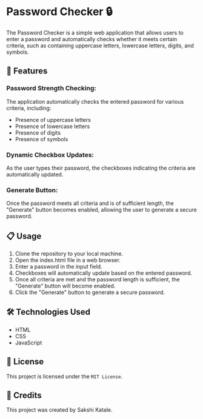 # Password Checker 🔒
The Password Checker is a simple web application that allows users to enter a password and automatically checks whether it meets certain criteria, such as containing uppercase letters, lowercase letters, digits, and symbols.

## 🚀 Features
### Password Strength Checking:
The application automatically checks the entered password for various criteria, including: <br>

- Presence of uppercase letters
- Presence of lowercase letters
- Presence of digits
- Presence of symbols
### Dynamic Checkbox Updates: 
As the user types their password, the checkboxes indicating the criteria are automatically updated.

### Generate Button: 
Once the password meets all criteria and is of sufficient length, the "Generate" button becomes enabled, allowing the user to generate a secure password.

## 📋 Usage
<ol>
<li>Clone the repository to your local machine.
<li>Open the index.html file in a web browser.
<li>Enter a password in the input field.
<li>Checkboxes will automatically update based on the entered password.
<li>Once all criteria are met and the password length is sufficient, the "Generate" button will become enabled.
<li>Click the "Generate" button to generate a secure password.
</ol>

## 🛠️ Technologies Used
- HTML
- CSS
- JavaScript

## 📄 License
This project is licensed under the `MIT License`.

## 🙌 Credits
This project was created by Sakshi Katale.


